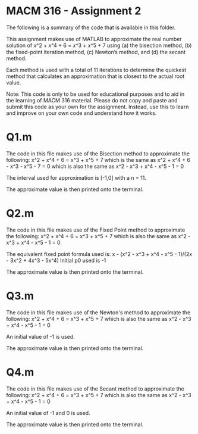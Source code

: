 # MACM 316 - Assignment 2
The following is a summary of the code that is available in this folder.

This assignment makes use of MATLAB to approximate the real number solution of 𝑥^2 + 𝑥^4 + 6 = 𝑥^3 + 𝑥^5 + 7 using (a) the bisection method, (b) the fixed-point iteration method, (c) Newton’s method, and (d) the secant method.

Each method is used with a total of 11 iterations to determine the quickest method that calculates an approximation that is closest to the actual root value.

Note:
This code is only to be used for educational purposes and to aid in the learning of MACM 316 material.
Please do not copy and paste and submit this code as your own for the assignment.
Instead, use this to learn and improve on your own code and understand how it works.

# Q1.m
The code in this file makes use of the Bisection method to approximate the following: x^2 + x^4 + 6 = x^3 + x^5 + 7 which is the same as
x^2 + x^4 + 6 - x^3 - x^5 - 7 = 0
which is also the same as
x^2 - x^3 + x^4 - x^5 - 1 = 0

The interval used for approximation is [-1,0] with a n = 11.

The approximate value is then printed onto the terminal.

# Q2.m
The code in this file makes use of the Fixed Point method to approximate the following: x^2 + x^4 + 6 = x^3 + x^5 + 7
which is also the same as
x^2 - x^3 + x^4 - x^5 - 1 = 0

The equivalent fixed point formula used is:
x - (x^2 - x^3 + x^4 - x^5 - 1)/(2x - 3x^2 + 4x^3 - 5x^4)
Initial p0 used is -1

The approximate value is then printed onto the terminal.


# Q3.m

The code in this file makes use of the Newton's method to approximate the following: x^2 + x^4 + 6 = x^3 + x^5 + 7
which is also the same as
x^2 - x^3 + x^4 - x^5 - 1 = 0

An initial value of -1 is used.

The approximate value is then printed onto the terminal.


# Q4.m
The code in this file makes use of the Secant method to approximate the following: x^2 + x^4 + 6 = x^3 + x^5 + 7
which is also the same as
x^2 - x^3 + x^4 - x^5 - 1 = 0

An initial value of -1 and 0 is used.

The approximate value is then printed onto the terminal.
